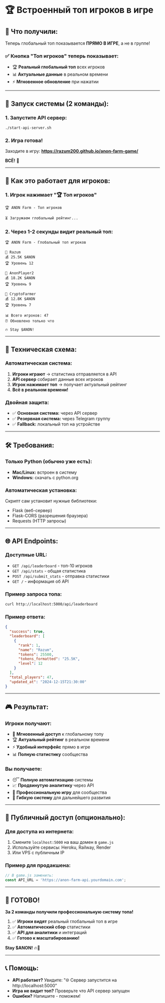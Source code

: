 # 🏆 Встроенный топ игроков в игре

## 🎯 Что получили:

Теперь глобальный топ показывается **ПРЯМО В ИГРЕ**, а не в группе!

### ✅ **Кнопка "Топ игроков" теперь показывает:**
- 🏆 **Реальный глобальный топ** всех игроков
- 📊 **Актуальные данные** в реальном времени
- ⚡ **Мгновенное обновление** при нажатии

---

## 🚀 Запуск системы (2 команды):

### **1. Запустите API сервер:**
```bash
./start-api-server.sh
```

### **2. Игра готова!**
Заходите в игру: **https://razum200.github.io/anon-farm-game/**

**ВСЁ!** 🎉

---

## 📱 Как это работает для игроков:

### **1. Игрок нажимает "🏆 Топ игроков"**
```
🏆 ANON Farm - Топ игроков

⏳ Загружаем глобальный рейтинг...
```

### **2. Через 1-2 секунды видит реальный топ:**
```
🏆 ANON Farm - Глобальный топ игроков

🥇 Razum
💰 25.5K $ANON
🏆 Уровень 12

🥈 AnonPlayer2
💰 18.2K $ANON
🏆 Уровень 9

🥉 CryptoFarmer
💰 12.8K $ANON  
🏆 Уровень 7

📊 Всего игроков: 47
⏰ Обновлено только что

🔥 Stay $ANON!
```

---

## 🔧 Техническая схема:

### **Автоматическая система:**
1. **Игроки играют** → статистика отправляется в API
2. **API сервер** собирает данные всех игроков  
3. **Игрок нажимает топ** → получает актуальный рейтинг
4. **Всё в реальном времени!**

### **Двойная защита:**
- ✅ **Основная система:** через API сервер
- ✅ **Резервная система:** через Telegram группу  
- ✅ **Fallback:** локальный топ на устройстве

---

## 🛠️ Требования:

### **Только Python (обычно уже есть):**
- **Mac/Linux:** встроен в систему
- **Windows:** скачать с python.org

### **Автоматическая установка:**
Скрипт сам установит нужные библиотеки:
- Flask (веб-сервер)
- Flask-CORS (разрешения браузера)
- Requests (HTTP запросы)

---

## 🌐 API Endpoints:

### **Доступные URL:**
- `GET /api/leaderboard` - топ-10 игроков
- `GET /api/stats` - общая статистика  
- `POST /api/submit_stats` - отправка статистики
- `GET /` - информация об API

### **Пример запроса топа:**
```bash
curl http://localhost:5000/api/leaderboard
```

### **Пример ответа:**
```json
{
  "success": true,
  "leaderboard": [
    {
      "rank": 1,
      "name": "Razum",
      "tokens": 25500,
      "tokens_formatted": "25.5K",
      "level": 12
    }
  ],
  "total_players": 47,
  "updated_at": "2024-12-15T21:30:00"
}
```

---

## 🎮 Результат:

### **Игроки получают:**
- 🎯 **Мгновенный доступ** к глобальному топу
- 🏆 **Актуальный рейтинг** в реальном времени
- ⚡ **Удобный интерфейс** прямо в игре
- 📊 **Полную статистику** сообщества

### **Вы получаете:**
- 😴 **Полную автоматизацию** системы
- 📈 **Продвинутую аналитику** через API
- 🚀 **Профессиональную игру** для сообщества
- 🔧 **Гибкую систему** для дальнейшего развития

---

## 🔗 Публичный доступ (опционально):

### **Для доступа из интернета:**
1. Смените `localhost:5000` на ваш домен в `game.js`
2. Используйте сервисы: Heroku, Railway, Render
3. Или VPS с публичным IP

### **Пример для продакшена:**
```javascript
// В game.js заменить:
const API_URL = 'https://anon-farm-api.yourdomain.com';
```

---

## 🎯 ГОТОВО!

**За 2 команды получили профессиональную систему топа!**

1. ✅ **Игроки видят** реальный глобальный топ в игре
2. ✅ **Автоматический сбор** статистики
3. ✅ **API для аналитики** и интеграций
4. ✅ **Готово к масштабированию!**

**Stay $ANON!** 🔥🚀

---

## 📞 Помощь:

- **API работает?** Увидите: "🌐 Сервер запустится на http://localhost:5000"
- **Игра не видит топ?** Проверьте что API сервер запущен
- **Ошибки?** Напишите - поможем!